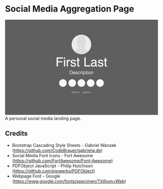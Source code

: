 Social Media Aggregation Page
=============================

![](https://raw.githubusercontent.com/Au1st3in/au1st3in.github.io/master/Example.png)
A personal social media landing page.

## Credits
* Bootstrap Cascading Style Sheets - Gabriel Wanzek (https://github.com/CodeBrauer/gabrielw.de)
* Social Media Font Icons - Fort Awesome (https://github.com/FortAwesome/Font-Awesome)
* PDFObject JavaScript - Philip Hutchison (https://github.com/pipwerks/PDFObject)
* Webpage Font - Google (https://www.google.com/fonts/specimen/Titillium+Web)
